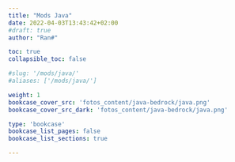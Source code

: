 ```yaml
---
title: "Mods Java"
date: 2022-04-03T13:43:42+02:00
#draft: true
author: "Ran#"

toc: true
collapsible_toc: false

#slug: '/mods/java/'
#aliases: ['/mods/java/']

weight: 1
bookcase_cover_src: 'fotos_content/java-bedrock/java.png'
bookcase_cover_src_dark: 'fotos_content/java-bedrock/java.png'

type: 'bookcase'
bookcase_list_pages: false
bookcase_list_sections: true

---
```


